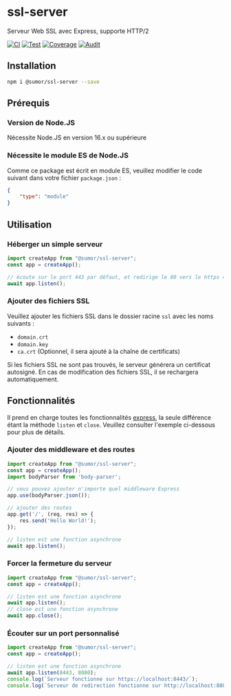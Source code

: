 # ssl-server
Serveur Web SSL avec Express, supporte HTTP/2

[![CI](https://github.com/sumor-cloud/ssl-server/actions/workflows/ci.yml/badge.svg)](https://github.com/sumor-cloud/ssl-server/actions/workflows/ci.yml)
[![Test](https://github.com/sumor-cloud/ssl-server/actions/workflows/ut.yml/badge.svg)](https://github.com/sumor-cloud/ssl-server/actions/workflows/ut.yml)
[![Coverage](https://github.com/sumor-cloud/ssl-server/actions/workflows/coverage.yml/badge.svg)](https://github.com/sumor-cloud/ssl-server/actions/workflows/coverage.yml)
[![Audit](https://github.com/sumor-cloud/ssl-server/actions/workflows/audit.yml/badge.svg)](https://github.com/sumor-cloud/ssl-server/actions/workflows/audit.yml)

## Installation
```bash
npm i @sumor/ssl-server --save
```

## Prérequis

### Version de Node.JS
Nécessite Node.JS en version 16.x ou supérieure

### Nécessite le module ES de Node.JS
Comme ce package est écrit en module ES, veuillez modifier le code suivant dans votre fichier `package.json` :
```json
{
    "type": "module"
}
```

## Utilisation

### Héberger un simple serveur

```javascript
import createApp from "@sumor/ssl-server";
const app = createApp();

// écoute sur le port 443 par défaut, et redirige le 80 vers le https 443
await app.listen();
```


### Ajouter des fichiers SSL
Veuillez ajouter les fichiers SSL dans le dossier racine `ssl` avec les noms suivants :
- `domain.crt`
- `domain.key`
- `ca.crt` (Optionnel, il sera ajouté à la chaîne de certificats)

Si les fichiers SSL ne sont pas trouvés, le serveur générera un certificat autosigné.
En cas de modification des fichiers SSL, il se rechargera automatiquement.

## Fonctionnalités

Il prend en charge toutes les fonctionnalités [express](https://www.npmjs.com/package/express), la seule différence étant la méthode `listen` et `close`. Veuillez consulter l'exemple ci-dessous pour plus de détails.

### Ajouter des middleware et des routes

```javascript
import createApp from "@sumor/ssl-server";
const app = createApp();
import bodyParser from 'body-parser';

// vous pouvez ajouter n'importe quel middleware Express
app.use(bodyParser.json());

// ajouter des routes
app.get('/', (req, res) => {
    res.send('Hello World!');
});

// listen est une fonction asynchrone
await app.listen();
```

### Forcer la fermeture du serveur

```javascript
import createApp from "@sumor/ssl-server";
const app = createApp();

// listen est une fonction asynchrone
await app.listen();
// close est une fonction asynchrone
await app.close();
```

### Écouter sur un port personnalisé

```javascript
import createApp from "@sumor/ssl-server";
const app = createApp();

// listen est une fonction asynchrone
await app.listen(8443, 8080);
console.log(`Serveur fonctionne sur https://localhost:8443/`);
console.log(`Serveur de redirection fonctionne sur http://localhost:8080/`);
```